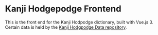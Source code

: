 # Kanji Hodgepodge Frontend

This is the front end for the Kanji Hodpodge dictionary, built with Vue.js 3. Certain data is held by the [Kanji Hodgpodge Data repository](https://github.com/bhffmnn/kanji-hodgepodge-data).